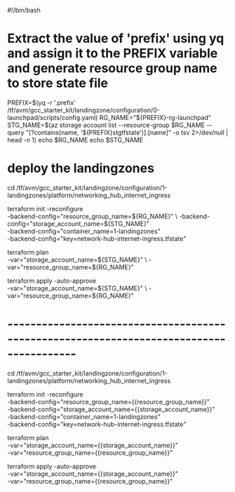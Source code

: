 #!/bin/bash

# Extract the value of 'prefix' using yq and assign it to the PREFIX variable and generate resource group name to store state file

PREFIX=$(yq  -r '.prefix' /tf/avm/gcc_starter_kit/landingzone/configuration/0-launchpad/scripts/config.yaml)
RG_NAME="${PREFIX}-rg-launchpad"
STG_NAME=$(az storage account list --resource-group $RG_NAME --query "[?contains(name, '${PREFIX}stgtfstate')].[name]" -o tsv 2>/dev/null | head -n 1)
echo $RG_NAME
echo $STG_NAME

# deploy the landingzones

cd /tf/avm/gcc_starter_kit/landingzone/configuration/1-landingzones/platform/networking_hub_internet_ingress

terraform init  -reconfigure \
-backend-config="resource_group_name=${RG_NAME}" \
-backend-config="storage_account_name=${STG_NAME}" \
-backend-config="container_name=1-landingzones" \
-backend-config="key=network-hub-internet-ingress.tfstate"

terraform plan \
-var="storage_account_name=${STG_NAME}" \
-var="resource_group_name=${RG_NAME}"

terraform apply -auto-approve \
-var="storage_account_name=${STG_NAME}" \
-var="resource_group_name=${RG_NAME}"


# ----------------------------------------------------------------------------------------

cd /tf/avm/gcc_starter_kit/landingzone/configuration/1-landingzones/platform/networking_hub_internet_ingress

terraform init  -reconfigure \
-backend-config="resource_group_name={{resource_group_name}}" \
-backend-config="storage_account_name={{storage_account_name}}" \
-backend-config="container_name=1-landingzones" \
-backend-config="key=network-hub-internet-ingress.tfstate"

terraform plan \
-var="storage_account_name={{storage_account_name}}" \
-var="resource_group_name={{resource_group_name}}"

terraform apply -auto-approve \
-var="storage_account_name={{storage_account_name}}" \
-var="resource_group_name={{resource_group_name}}"

